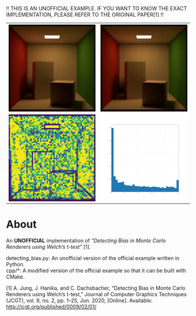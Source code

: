 !! THIS IS AN UNOFFICIAL EXAMPLE. IF YOU WANT TO KNOW THE EXACT IMPLEMENTATION, PLEASE REFER TO THE ORIGINAL PAPER[1] !!

<table>
    <tr>
        <th><img src="img/pt.png"></th>
        <th><img src="img/pt.png"></th>
    </tr> 
    <tr>
        <td><img src="img/pvalue.png"></td>  
        <td><img src="img/hist.png"></td>
    </tr>
</table>

# About

An __UNOFFICIAL__ implementation of _"Detecting Bias in Monte Carlo Renderers using Welch’s t-test"_ [1].

detecting_bias.py: An unofficial version of the official example written in Python.  
cpp/*: A modified version of the official example so that it can be built with CMake.

[1] A. Jung, J. Hanika, and C. Dachsbacher, “Detecting Bias in Monte Carlo Renderers using Welch’s t-test,” Journal of Computer Graphics Techniques (JCGT), vol. 9, no. 2, pp. 1–25, Jun. 2020, [Online]. Available: http://jcgt.org/published/0009/02/01/